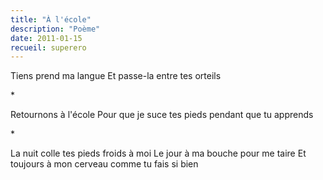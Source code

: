```yaml
---
title: "À l'école"
description: "Poème"
date: 2011-01-15
recueil: superero
---
```


Tiens prend ma langue
Et passe-la entre tes orteils

\*

Retournons à l'école
Pour que je suce tes pieds pendant que tu apprends

\*

La nuit colle tes pieds froids à moi
Le jour à ma bouche pour me taire
Et toujours à mon cerveau comme tu fais si bien

